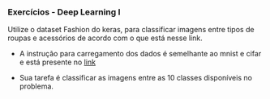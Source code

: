 ### Exercícios - Deep Learning I

Utilize o dataset Fashion do keras, para classificar imagens entre
tipos de roupas e acessórios de acordo com o que está nesse link.

- A instrução para carregamento dos dados é semelhante ao mnist e cifar e está presente no [link](https://www.kaggle.com/code/gpreda/cnn-with-tensorflow-keras-for-fashion-mnist)

- Sua tarefa é classificar as imagens entre as 10 classes disponíveis no problema.

